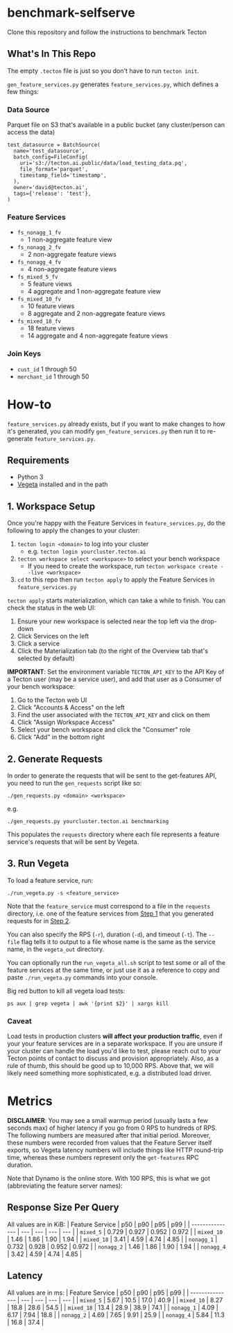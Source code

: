 # benchmark-selfserve
Clone this repository and follow the instructions to benchmark Tecton

## What's In This Repo
The empty `.tecton` file is just so you don't have to run `tecton init`.

`gen_feature_services.py` generates `feature_services.py`, which defines a few things:

### Data Source
Parquet file on S3 that's available in a public bucket (any cluster/person can access the data)
```
test_datasource = BatchSource(
  name='test_datasource',
  batch_config=FileConfig(
    uri='s3://tecton.ai.public/data/load_testing_data.pq',
    file_format='parquet',
    timestamp_field='timestamp',
  ),
  owner='david@tecton.ai',
  tags={'release': 'test'},
)
```

### Feature Services
- `fs_nonagg_1_fv`
    - 1 non-aggregate feature view
- `fs_nonagg_2_fv`
    - 2 non-aggregate feature views
- `fs_nonagg_4_fv`
    - 4 non-aggregate feature views
- `fs_mixed_5_fv`
    - 5 feature views
    - 4 aggregate and 1 non-aggregate feature view
- `fs_mixed_10_fv`
    - 10 feature views
    - 8 aggregate and 2 non-aggregate feature views
- `fs_mixed_18_fv`
    - 18 feature views
    - 14 aggregate and 4 non-aggregate feature views

### Join Keys
* `cust_id` 1 through 50
* `merchant_id` 1 through 50

# How-to
`feature_services.py` already exists, but if you want to make changes to how it's generated,
you can modify `gen_feature_services.py` then run it to re-generate `feature_services.py`.

## Requirements
* Python 3
* [Vegeta](https://github.com/tsenart/vegeta) installed and in the path

## 1. Workspace Setup
Once you're happy with the Feature Services in `feature_services.py`, do the following
to apply the changes to your cluster:
1. `tecton login <domain>` to log into your cluster
    - e.g. `tecton login yourcluster.tecton.ai`
2. `tecton workspace select <workspace>` to select your bench workspace
    - If you need to create the workspace, run `tecton workspace create --live <workspace>`
3. `cd` to this repo then run `tecton apply` to apply the Feature Services in
`feature_services.py`

`tecton apply` starts materialization, which can take a while to finish. You can check the
status in the web UI:
1. Ensure your new workspace is selected near the top left via the drop-down
2. Click Services on the left
3. Click a service
4. Click the Materialization tab (to the right of the Overview tab that's selected by default)

**IMPORTANT**: Set the environment variable `TECTON_API_KEY` to the API Key of a Tecton
user (may be a service user), and add that user as a Consumer of your bench workspace:
1. Go to the Tecton web UI
2. Click "Accounts & Access" on the left
3. Find the user associated with the `TECTON_API_KEY` and click on them
4. Click "Assign Workspace Access"
5. Select your bench workspace and click the "Consumer" role
6. Click "Add" in the bottom right

## 2. Generate Requests
In order to generate the requests that will be sent to the get-features API, you need to
run the `gen_requests` script like so:
```
./gen_requests.py <domain> <workspace>
```
e.g.
```
./gen_requests.py yourcluster.tecton.ai benchmarking
```

This populates the `requests` directory where each file represents a feature service's
requests that will be sent by Vegeta.


## 3. Run Vegeta
To load a feature service, run:
```
./run_vegeta.py -s <feature_service>
```
Note that the `feature_service` must correspond to a file in the `requests` directory,
i.e. one of the feature services from [Step 1](#1-workspace-setup) that you generated
requests for in [Step 2](#2-generate-requests).

You can also specify the RPS (`-r`), duration (`-d`), and timeout (`-t`). The `--file`
flag tells it to output to a file whose name is the same as the service name, in the
`vegeta_out` directory.

You can optionally run the `run_vegeta_all.sh` script to test some or all of the feature
services at the same time, or just use it as a reference to copy and paste
`./run_vegeta.py` commands into your console.

Big red button to kill all vegeta load tests:
```
ps aux | grep vegeta | awk '{print $2}' | xargs kill
```

### Caveat
Load tests in production clusters **will affect your production traffic**, even if your
your feature services are in a separate workspace. If you are unsure if your cluster can
handle the load you'd like to test, please reach out to your Tecton points of contact to
discuss and provision appropriately. Also, as a rule of thumb, this should be good up to
10,000 RPS. Above that, we will likely need something more sophisticated, e.g. a
distributed load driver.

# Metrics
**DISCLAIMER**: You may see a small warmup period (usually lasts a few seconds max) of
higher latency if you go from 0 RPS to hundreds of RPS. The following numbers are measured
after that initial period. Moreover, these numbers were recorded from values that the
Feature Server itself exports, so Vegeta latency numbers will include things like HTTP
round-trip time, whereas these numbers represent only the `get-features` RPC duration.

Note that Dynamo is the online store. With 100 RPS, this is what we got (abbreviating the
feature server names):

## Response Size Per Query
All values are in KiB:
| Feature Service | p50 | p90 | p95 | p99 |
| --------------- | --- | --- | --- | --- |
| `mixed_5`  | 0.729 | 0.927 | 0.952 | 0.972 |
| `mixed_10` | 1.46 | 1.86 | 1.90 | 1.94 |
| `mixed_18` | 3.41 | 4.59 | 4.74 | 4.85 |
| `nonagg_1` | 0.732 | 0.928 | 0.952 | 0.972 |
| `nonagg_2` | 1.46 | 1.86 | 1.90 | 1.94 |
| `nonagg_4` | 3.42 | 4.59 | 4.74 | 4.85 |

## Latency
All values are in ms:
| Feature Service | p50 | p90 | p95 | p99 |
| --------------- | --- | --- | --- | --- |
| `mixed_5`  | 5.67 | 10.5 | 17.0 | 40.9 |
| `mixed_10` | 8.27 | 18.8 | 28.6 | 54.5 |
| `mixed_18` | 13.4 | 28.9 | 38.9 | 74.1 |
| `nonagg_1` | 4.09 | 6.17 | 7.94 | 18.8 |
| `nonagg_2` | 4.69 | 7.65 | 9.91 | 25.9 |
| `nonagg_4` | 5.84 | 11.3 | 16.8 | 37.4 |
